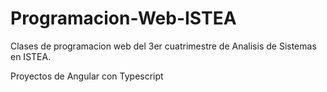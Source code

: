 # Programacion-Web-ISTEA

Clases de programacion web del 3er cuatrimestre de Analisis de Sistemas en ISTEA.

Proyectos de Angular con Typescript
